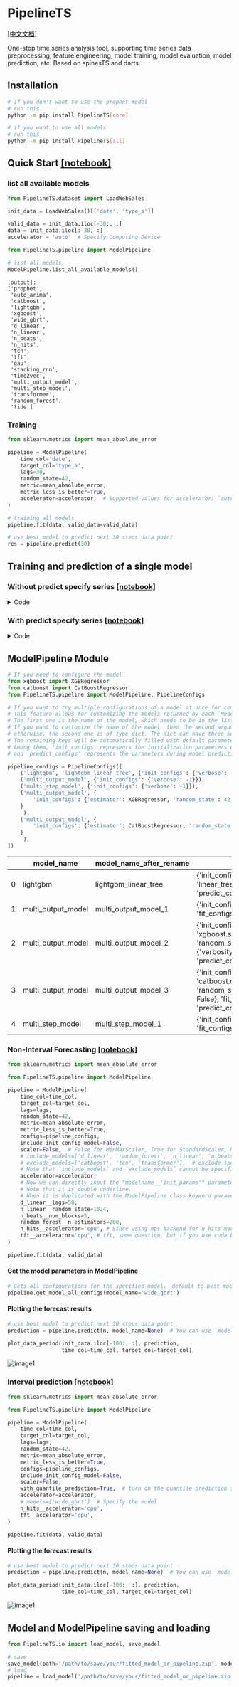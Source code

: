 # PipelineTS
[\[中文文档\]](https://github.com/BirchKwok/PipelineTS/blob/main/README_CN.md)

One-stop time series analysis tool, supporting time series data preprocessing, feature engineering, model training, model evaluation, model prediction, etc. Based on spinesTS and darts.
## Installation

```bash
# if you don't want to use the prophet model
# run this
python -m pip install PipelineTS[core]

# if you want to use all models
# run this
python -m pip install PipelineTS[all]
```

## Quick Start [\[notebook\]](https://github.com/BirchKwok/PipelineTS/blob/main/examples/QuickStart.ipynb)

### list all available models
```python
from PipelineTS.dataset import LoadWebSales

init_data = LoadWebSales()[['date', 'type_a']]

valid_data = init_data.iloc[-30:, :]
data = init_data.iloc[:-30, :]
accelerator = 'auto'  # Specify Computing Device

from PipelineTS.pipeline import ModelPipeline

# list all models
ModelPipeline.list_all_available_models()
```

```
[output]:
['prophet',
 'auto_arima',
 'catboost',
 'lightgbm',
 'xgboost',
 'wide_gbrt',
 'd_linear',
 'n_linear',
 'n_beats',
 'n_hits',
 'tcn',
 'tft',
 'gau',
 'stacking_rnn',
 'time2vec',
 'multi_output_model',
 'multi_step_model',
 'transformer',
 'random_forest',
 'tide']
```

### Training
```python
from sklearn.metrics import mean_absolute_error

pipeline = ModelPipeline(
    time_col='date',
    target_col='type_a',
    lags=30,
    random_state=42,
    metric=mean_absolute_error,
    metric_less_is_better=True,
    accelerator=accelerator,  # Supported values for accelerator: `auto`, `cpu`, `tpu`, `cuda`, `mps`.
)

# training all models
pipeline.fit(data, valid_data=valid_data)

# use best model to predict next 30 steps data point
res = pipeline.predict(30)

```

## Training and prediction of a single model
###  Without predict specify series [\[notebook\]](https://github.com/BirchKwok/PipelineTS/blob/main/examples/modeling.ipynb)
<details>
<summary>Code</summary>

```python

from PipelineTS.dataset import LoadMessagesSentDataSets
import pandas as pd

# ------------------- Data Preprocessing -------------------
# convert time col, the date column is assumed to be date_col
time_col = 'date'
target_col = 'ta'
lags = 60  # Ahead of the window size, the data will be split into multiple sequences of lags for training
n = 40 # How many steps to predict, in this case how many days to predict

# you can also load data with pandas
# init_data = pd.read_csv('/path/to/your/data.csv')
init_data = LoadMessagesSentDataSets()[[time_col, target_col]]

init_data[time_col] = pd.to_datetime(init_data[time_col], format='%Y-%m-%d')

# split trainning set and test set
valid_data = init_data.iloc[-n:, :]
data = init_data.iloc[:-n, :]
print("data shape: ", data.shape, ", valid data shape: ", valid_data.shape)
data.tail(5)

# data visualization
from PipelineTS.plot import plot_data_period
plot_data_period(
    data.iloc[-300:, :], 
    valid_data, 
    time_col=time_col, 
    target_col=target_col, 
    labels=['Train data', 'Valid_data']
)

# training and predict
from PipelineTS.nn_model import TiDEModel
tide = TiDEModel(
    time_col=time_col, target_col=target_col, lags=lags, random_state=42, 
    quantile=0.9, enable_progress_bar=False, enable_model_summary=False
)
tide.fit(data)
tide.predict(n)

```
</details>

### With predict specify series [\[notebook\]](https://github.com/BirchKwok/PipelineTS/blob/main/examples/modeling-with-predict-specify-series.ipynb)

<details>
<summary>Code</summary>

```python

from PipelineTS.dataset import LoadMessagesSentDataSets
import pandas as pd

# ------------------- Data Preprocessing -------------------
# convert time col, the date column is assumed to be date_col
time_col = 'date'
target_col = 'ta'
lags = 60  # Ahead of the window size, the data will be split into multiple sequences of lags for training
n = 40 # How many steps to predict, in this case how many days to predict

# you can also load data with pandas
# init_data = pd.read_csv('/path/to/your/data.csv')
init_data = LoadMessagesSentDataSets()[[time_col, target_col]]

init_data[time_col] = pd.to_datetime(init_data[time_col], format='%Y-%m-%d')

# split trainning set and test set
valid_data = init_data.iloc[-n:, :]
data = init_data.iloc[:-n, :]
print("data shape: ", data.shape, ", valid data shape: ", valid_data.shape)
data.tail(5)

# data visualization
from PipelineTS.plot import plot_data_period
plot_data_period(
    data.iloc[-300:, :], 
    valid_data, 
    time_col=time_col, 
    target_col=target_col, 
    labels=['Train data', 'Valid_data']
)

# training and predict
from PipelineTS.nn_model import TiDEModel
tide = TiDEModel(
    time_col=time_col, target_col=target_col, lags=lags, random_state=42, 
    quantile=0.9, enable_progress_bar=False, enable_model_summary=False
)
tide.fit(data)
tide.predict(n, data=valid_data)
```

</details>


## ModelPipeline Module

```python
# If you need to configure the model
from xgboost import XGBRegressor
from catboost import CatBoostRegressor
from PipelineTS.pipeline import ModelPipeline, PipelineConfigs

# If you want to try multiple configurations of a model at once for comparison or tuning purposes, you can use `PipelineConfigs`.
# This feature allows for customizing the models returned by each `ModelPipeline.list_all_available_models()` call.
# The first one is the name of the model, which needs to be in the list of available models provided by ModelPipeline.list_all_available_models(). 
# If you want to customize the name of the model, then the second argument can be a string of the model name, 
# otherwise, the second one is of type dict. The dict can have three keys: 'init_configs', 'fit_configs', 'predict_configs', or any combination of them. 
# The remaining keys will be automatically filled with default parameters.
# Among them, 'init_configs' represents the initialization parameters of the model, 'fit_configs' represents the parameters during model training, 
# and 'predict_configs' represents the parameters during model prediction.

pipeline_configs = PipelineConfigs([
    ('lightgbm', 'lightgbm_linear_tree', {'init_configs': {'verbose': -1, 'linear_tree': True}}),
    ('multi_output_model', {'init_configs': {'verbose': -1}}),
    ('multi_step_model', {'init_configs': {'verbose': -1}}),
    ('multi_output_model', {
        'init_configs': {'estimator': XGBRegressor, 'random_state': 42, 'kwargs': {'verbosity': 0}}
    }
     ),
    ('multi_output_model', {
        'init_configs': {'estimator': CatBoostRegressor, 'random_state': 42, 'verbose': False}
    }
     ),
])
```
<table>
<thead>
<tr><th style="text-align: right;">  </th><th>model_name        </th><th>model_name_after_rename  </th><th>model_configs                                                                                                                                                    </th></tr>
</thead>
<tbody>
<tr><td style="text-align: right;"> 0</td><td>lightgbm          </td><td>lightgbm_linear_tree     </td><td>{&#x27;init_configs&#x27;: {&#x27;verbose&#x27;: -1, &#x27;linear_tree&#x27;: True}, &#x27;fit_configs&#x27;: {}, &#x27;predict_configs&#x27;: {}}                                                                 </td></tr>
<tr><td style="text-align: right;"> 1</td><td>multi_output_model</td><td>multi_output_model_1     </td><td>{&#x27;init_configs&#x27;: {&#x27;verbose&#x27;: -1}, &#x27;fit_configs&#x27;: {}, &#x27;predict_configs&#x27;: {}}                                                                                      </td></tr>
<tr><td style="text-align: right;"> 2</td><td>multi_output_model</td><td>multi_output_model_2     </td><td>{&#x27;init_configs&#x27;: {&#x27;estimator&#x27;: &lt;class &#x27;xgboost.sklearn.XGBRegressor&#x27;&gt;, &#x27;random_state&#x27;: 42, &#x27;kwargs&#x27;: {&#x27;verbosity&#x27;: 0}}, &#x27;fit_configs&#x27;: {}, &#x27;predict_configs&#x27;: {}}</td></tr>
<tr><td style="text-align: right;"> 3</td><td>multi_output_model</td><td>multi_output_model_3     </td><td>{&#x27;init_configs&#x27;: {&#x27;estimator&#x27;: &lt;class &#x27;catboost.core.CatBoostRegressor&#x27;&gt;, &#x27;random_state&#x27;: 42, &#x27;verbose&#x27;: False}, &#x27;fit_configs&#x27;: {}, &#x27;predict_configs&#x27;: {}}       </td></tr>
<tr><td style="text-align: right;"> 4</td><td>multi_step_model  </td><td>multi_step_model_1       </td><td>{&#x27;init_configs&#x27;: {&#x27;verbose&#x27;: -1}, &#x27;fit_configs&#x27;: {}, &#x27;predict_configs&#x27;: {}}                                                                                      </td></tr>
</tbody>
</table>

### Non-Interval Forecasting [\[notebook\]](https://github.com/BirchKwok/PipelineTS/blob/main/examples/pipeline.ipynb)

```python
from sklearn.metrics import mean_absolute_error

from PipelineTS.pipeline import ModelPipeline

pipeline = ModelPipeline(
    time_col=time_col, 
    target_col=target_col, 
    lags=lags, 
    random_state=42, 
    metric=mean_absolute_error, 
    metric_less_is_better=True,
    configs=pipeline_configs,
    include_init_config_model=False,
    scaler=False,  # False for MinMaxScaler, True for StandardScaler, None means no data be scaled
    # include_models=['d_linear', 'random_forest', 'n_linear', 'n_beats'],  # specifying the model used
    # exclude_models=['catboost', 'tcn', 'transformer'],  # exclude specified models
    # Note that `include_models` and `exclude_models` cannot be specified simultaneously.
    accelerator=accelerator,
    # Now we can directly input the "modelname__'init_params'" parameter to instantiate the models in ModelPipeline.
    # Note that it is double underline. 
    # When it is duplicated with the ModelPipeline class keyword parameter, the ModelPipeline clas keyword parameter is ignored
    d_linear__lags=50,
    n_linear__random_state=1024,
    n_beats__num_blocks=3,
    random_forest__n_estimators=200,
    n_hits__accelerator='cpu', # Since using mps backend for n_hits model on mac gives an error, cpu backend is used as an alternative
    tft__accelerator='cpu', # tft, same question, but if you use cuda backend, you can just ignore this two configurations.
)

pipeline.fit(data, valid_data)
```

#### Get the model parameters in ModelPipeline
```python
# Gets all configurations for the specified model， default to best model
pipeline.get_model_all_configs(model_name='wide_gbrt')
```

#### Plotting the forecast results
```python
# use best model to predict next 30 steps data point
prediction = pipeline.predict(n, model_name=None)  # You can use `model_name` to specify the pre-trained model in the pipeline when using Python.

plot_data_period(init_data.iloc[-100:, :], prediction, 
                 time_col=time_col, target_col=target_col)
```

![image1](https://github.com/BirchKwok/PipelineTS/blob/main/pics/pic2.png)

### Interval prediction [\[notebook\]](https://github.com/BirchKwok/PipelineTS/blob/main/examples/pipeline-with-quantile-prediction.ipynb)

```python
from sklearn.metrics import mean_absolute_error

from PipelineTS.pipeline import ModelPipeline

pipeline = ModelPipeline(
    time_col=time_col,
    target_col=target_col,
    lags=lags,
    random_state=42,
    metric=mean_absolute_error,
    metric_less_is_better=True,
    configs=pipeline_configs,
    include_init_config_model=False,
    scaler=False,
    with_quantile_prediction=True,  # turn on the quantile prediction switch, if you like
    accelerator=accelerator,
    # models=['wide_gbrt']  # Specify the model
    n_hits__accelerator='cpu',
    tft__accelerator='cpu',
)

pipeline.fit(data, valid_data)
```

#### Plotting the forecast results
```python
# use best model to predict next 30 steps data point
prediction = pipeline.predict(n, model_name=None)  # You can use `model_name` to specify the pre-trained model in the pipeline when using Python.

plot_data_period(init_data.iloc[-100:, :], prediction, 
                 time_col=time_col, target_col=target_col)
```
![image1](https://github.com/BirchKwok/PipelineTS/blob/main/pics/pic3.png)


## Model and ModelPipeline saving and loading
```python
from PipelineTS.io import load_model, save_model

# save
save_model(path='/path/to/save/your/fitted_model_or_pipeline.zip', model=pipeline)
# load
pipeline = load_model('/path/to/save/your/fitted_model_or_pipeline.zip')


```
